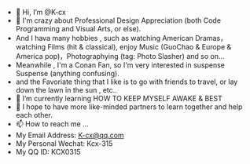 - 👋 Hi, I’m @K-cx
- 👀 I'm crazy about Professional Design Appreciation (both Code Programming and Visual Arts, or else).
- And I hava many hobbies , such as watching American Dramas，watching Films (hit & classical), enjoy Music (GuoChao & Europe & America pop)，Photographying (tag: Photo Slasher) and so on...
- Meanwhile , I'm a Conan Fan, so I'm very interested in suspense Suspense (anything confusing).
- and the Favoriate thing that I like is to go with friends to travel, or lay down the lawn in the sun , etc..
- 🌱 I’m currently learning HOW TO KEEP MYSELF AWAKE & BEST
- 💞️ I hope to have more like-minded partners to learn together and help each other.
- 📫 How to reach me ...
- My Email Address: K-cx@qq.com
- My Personal Wechat: Kcx-315
- My QQ ID: KCX0315

<!---
K-cx/K-cx is a ✨ special ✨ repository because its `README.md` (this file) appears on your GitHub profile.
You can click the Preview link to take a look at your changes.
--->
